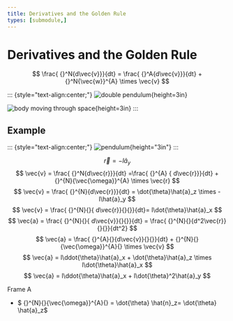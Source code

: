 ```yaml
---
title: Derivatives and the Golden Rule
types: [submodule,] 
---
```


# Derivatives and the Golden Rule


$$
\frac{ {}^N{d\vec{v}}}{dt} = \frac{ {}^A{d\vec{v}}}{dt} + {}^N{\vec{w}}^{A} \times \vec{v}
$$

::: {style="text-align:center;"}
![double pendulum](../../../figures/dynamics/double_pendulum.png){height=3in}

![body moving through space](../../../figures/dynamics/body_in_space.png){height=3in}
:::


<!--
find the cartesian velocity of point q

$$\begin{aligned}
\vec{r}_1 &= x_1 \hat{n}_x + y_1 \hat{n}_y + z_1 \hat{n}_z \\
\vec{r}_2 &= x_2 \hat{n}_x + y_2 \hat{n}_y + z_2 \hat{n}_z \\
{}^N{\vec{\omega}}^{A} &= \omega_x \hat{n}_x + \omega_y \hat{n}_y + \omega_z \hat{n}_z
\end{aligned}$$



$$
\begin{array}{c|c c c}
  {}^N{R}^{A} & \hat{a}_x & \hat{a}_y & \hat{a}_z \\
  \hline
  \hat{n}_x &r_{11}&  r_{12}&r_{13} \\
  \hat{n}_y &r_{21}& r_{22} &r_{23} \\
  \hat{n}_z &r_{31}&r_{32}&r_{33}
 \end{array}
$$
-->

## Example


::: {style="text-align:center;"}
![pendulum](../../../figures/dynamics/pendulum.png){height="3in"}
:::


$$
\vec{r} = -l\hat{a}_y
$$
$$
\vec{v} =  \frac{ {}^N{d\vec{r}}}{dt} =\frac{ {}^{A} { d\vec{r}}}{dt} +  {}^{N}{\vec{\omega}}^{A} \times \vec{r}
$$
$$
\vec{v} = \frac{ {}^{N}{d\vec{r}}}{dt} = \dot{\theta}\hat{a}_z \times -l\hat{a}_y
$$
$$
\vec{v} = \frac{ {}^{N}{}{ d\vec{r}}{}{}}{dt}= l\dot{\theta}\hat{a}_x
$$
$$
\vec{a} = \frac{ {}^{N}{}{ d\vec{v}}{}{}}{dt} = \frac{ {}^{N}{}{d^2\vec{r}}{}{}}{dt^2}
$$
$$
\vec{a} =  \frac{ {}^{A}{}{d\vec{v}}{}{}}{dt} +  {}^{N}{}{\vec{\omega}}^{A}{} \times \vec{v}
$$
$$
\vec{a} = l\ddot{\theta}\hat{a}_x  + \dot{\theta}\hat{a}_z \times l\dot{\theta}\hat{a}_x
$$
$$
\vec{a} = l\ddot{\theta}\hat{a}_x  + l\dot{\theta}^2\hat{a}_y
$$

Frame A

* $ {}^{N}{}{\vec{\omega}}^{A}{} = \dot{\theta} \hat{n}_z= \dot{\theta} \hat{a}_z$
